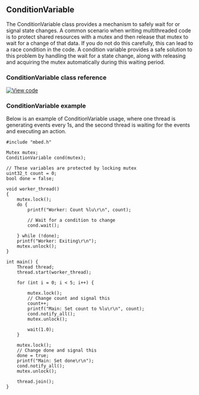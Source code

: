 ## ConditionVariable

The ConditionVariable class provides a mechanism to safely wait for or signal state changes. A common scenario when writing multithreaded code is to protect shared resources with a mutex and then release that mutex to wait for a change of that data. If you do not do this carefully, this can lead to a race condition in the code. A condition variable provides a safe solution to this problem by handling the wait for a state change, along with releasing and acquiring the mutex automatically during this waiting period.

### ConditionVariable class reference

[![View code](https://www.mbed.com/embed/?type=library)](http://os-doc-builder.test.mbed.com/docs/v5.7/mbed-os-api-doxy/classrtos_1_1_condition_variable.html)

### ConditionVariable example

Below is an example of ConditionVariable usage, where one thread is generating events every 1s, and the second thread is waiting for the events and executing an action.

```
#include "mbed.h"

Mutex mutex;
ConditionVariable cond(mutex);

// These variables are protected by locking mutex
uint32_t count = 0;
bool done = false;

void worker_thread()
{
    mutex.lock();
    do {
        printf("Worker: Count %lu\r\n", count);

        // Wait for a condition to change
        cond.wait();

    } while (!done);
    printf("Worker: Exiting\r\n");
    mutex.unlock();
}

int main() {
    Thread thread;
    thread.start(worker_thread);

    for (int i = 0; i < 5; i++) {

        mutex.lock();
        // Change count and signal this
        count++;
        printf("Main: Set count to %lu\r\n", count);
        cond.notify_all();
        mutex.unlock();

        wait(1.0);
    }

    mutex.lock();
    // Change done and signal this
    done = true;
    printf("Main: Set done\r\n");
    cond.notify_all();
    mutex.unlock();

    thread.join();
}
```
